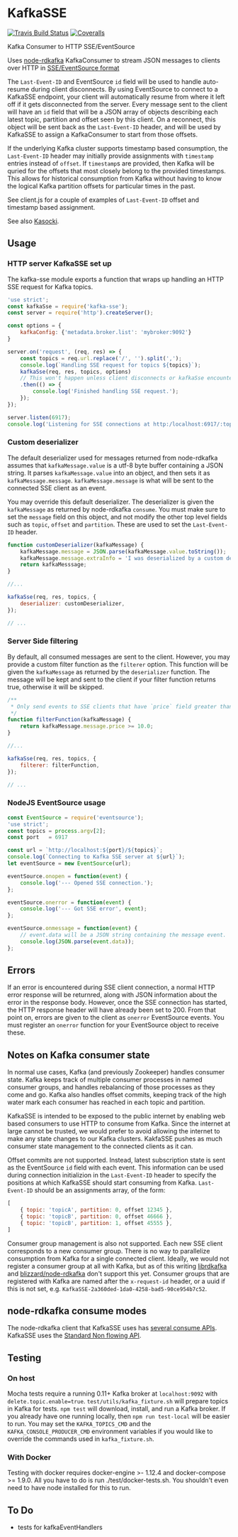 # KafkaSSE

[![Travis Build Status](https://travis-ci.org/wikimedia/KafkaSSE.svg?branch=master)](https://travis-ci.org/wikimedia/KafkaSSE)
[![Coveralls](https://coveralls.io/repos/github/wikimedia/KafkaSSE/badge.svg?branch=master)](https://coveralls.io/github/wikimedia/KafkaSSE?branch=master)

Kafka Consumer to HTTP SSE/EventSource

Uses [node-rdkafka](https://github.com/Blizzard/node-rdkafka) KafkaConsumer to
stream JSON messages to clients over HTTP in [SSE/EventSource format](https://www.w3.org/TR/eventsource/)

The `Last-Event-ID` and EventSource `id` field will be used to handle auto-resume
during client disconnects.  By using EventSource to connect to a KafkaSSE endpoint,
your client will automatically resume from where it left off if it gets disconnected
from the server.  Every message sent to the client will have an `id` field that will be
a JSON array of objects describing each latest topic, partition and offset seen by this client.
On a reconnect, this object will be sent back as the `Last-Event-ID` header, and will be used
by KafkaSSE to assign a KafkaConsumer to start from those offsets.

If the underlying Kafka cluster supports timestamp based consumption, the `Last-Event-ID`
header may initially provide assignments with `timestamp` entries instead of `offset`.
If `timestamp`s are provided, then Kafka will be quried for the offsets that most closely
belong to the provided timestamps.  This allows for historical consumption from Kafka
without having to know the logical Kafka partition offsets for particular times in the past.

See client.js for a couple of examples of `Last-Event-ID` offset and timestamp based assignment.

See also [Kasocki](https://github.com/wikimedia/kasocki).

## Usage

### HTTP server KafkaSSE set up
The kafka-sse module exports a function that wraps up handling an HTTP SSE request for Kafka topics.

```javascript
'use strict';
const kafkaSse = require('kafka-sse');
const server = require('http').createServer();

const options = {
    kafkaConfig: {'metadata.broker.list': 'mybroker:9092'}
}

server.on('request', (req, res) => {
    const topics = req.url.replace('/', '').split(',');
    console.log(`Handling SSE request for topics ${topics}`);
    kafkaSse(req, res, topics, options)
    // This won't happen unless client disconnects or kafkaSse encounters an error.
    .then(() => {
        console.log('Finished handling SSE request.');
    });
});

server.listen(6917);
console.log('Listening for SSE connections at http:/localhost:6917/:topics');
```


### Custom deserializer

The default deserializer used for messages returned from node-rdkafka assumes
that `kafkaMessage.value` is a utf-8 byte buffer containing a JSON string.  It parses
`kafkaMessage.value` into an object, and then sets it as `kafkaMessage.message`.
`kafkaMessage.message` is what will be sent to the connected SSE client as an
event.

You may override this default deserializer.  The deserializer is given the `kafkaMessage` as
returned by node-rdkafka `consume`.  You must make sure to set the `message` field on this
object, and not modify the other top level fields such as `topic`, `offset` and `partition`.
These are used to set the `Last-Event-ID` header.

```javascript
function customDeserializer(kafkaMessage) {
    kafkaMessage.message = JSON.parse(kafkaMessage.value.toString());
    kafkaMessage.message.extraInfo = 'I was deserialized by a custom deserializer';
    return kafkaMesssage;
}

//...

kafkaSse(req, res, topics, {
    deserializer: customDeserializer,
});

// ...
```

### Server Side filtering

By default, all consumed messages are sent to the client.  However, you may provide
a custom filter function as the `filterer` option.
This function will be given the `kafkaMessage` as returned
by the `deserializer` function.  The message will be kept and sent to the client if your
filter function returns true, otherwise it will be skipped.

```javascript
/**
 * Only send events to SSE clients that have `price` field greater than `10.0`;
 */
function filterFunction(kafkaMessage) {
    return kafkaMessage.message.price >= 10.0;
}

//...

kafkaSse(req, res, topics, {
    filterer: filterFunction,
});

// ...
```

### NodeJS EventSource usage
```javascript
const EventSource = require('eventsource');
'use strict';
const topics = process.argv[2];
const port   = 6917

const url = `http://localhost:${port}/${topics}`;
console.log(`Connecting to Kafka SSE server at ${url}`);
let eventSource = new EventSource(url);

eventSource.onopen = function(event) {
    console.log('--- Opened SSE connection.');
};

eventSource.onerror = function(event) {
    console.log('--- Got SSE error', event);
};

eventSource.onmessage = function(event) {
    // event.data will be a JSON string containing the message event.
    console.log(JSON.parse(event.data));
};
```


## Errors

If an error is encountered during SSE client connection, a normal HTTP error response
will be returnred, along with JSON information about the error in the response body.
However, once the SSE connection has started, the HTTP response header will have already
been set to 200.  From that point on, errors are given to the client as `onerror` EventSource
events.  You must register an `onerror` function for your EventSource object to receive these.


## Notes on Kafka consumer state

In normal use cases, Kafka (and previously Zookeeper) handles consumer state.
Kafka keeps track of multiple consumer processes in named consumer groups, and
handles rebalancing of those processes as they come and go.  Kafka also
handles offset commits, keeping track of the high water mark each consumer
has reached in each topic and partition.

KafkaSSE is intended to be exposed to the public internet by enabling
web based consumers to use HTTP to consume from Kafka.  Since
the internet at large cannot be trusted, we would prefer to avoid allowing
the internet to make any state changes to our Kafka clusters.  KakfaSSE
pushes as much consumer state management to the connected clients as it can.

Offset commits are not supported.  Instead, latest subscription state is sent
as the EventSource `id` field with each event.  This information can be
used during connection initializion in the `Last-Event-ID` header
to specify the positions at which KafkaSSE should start consuming from Kafka.
`Last-Event-ID` should be an assignments array, of the form:

```javascript
[
    { topic: 'topicA', partition: 0, offset 12345 },
    { topic: 'topicB', partition: 0, offset 46666 },
    { topic: 'topicB', partition: 1, offset 45555 },
]
```

Consumer group management is also not supported.  Each new SSE client
corresponds to a new consumer group.  There is no way to parallelize
consumption from Kafka for a single connected client.  Ideally, we would not
register a consumer group at all with Kafka, but as of this writing
[librdkafka](https://github.com/Blizzard/node-rdkafka/issues/18) and
[blizzard/node-rdkafka](https://github.com/Blizzard/node-rdkafka/issues/18)
don't support this yet.  Consumer groups that are registered with Kafka
are named after the `x-request-id` header, or a uuid if this is not set, e.g.
`KafkaSSE-2a360ded-1da0-4258-bad5-90ce954b7c52`.

## node-rdkafka consume modes
The node-rdkafka client that KafkaSSE uses has
[several consume APIs](https://github.com/Blizzard/node-rdkafka#kafkakafkaconsumer).
KafkaSSE uses the [Standard Non flowing API](https://github.com/Blizzard/node-rdkafka#standard-api-1).


## Testing

### On host
Mocha tests require a running 0.11+ Kafka broker at `localhost:9092` with
`delete.topic.enable=true`.  `test/utils/kafka_fixture.sh` will prepare
topics in Kafka for tests.  `npm test` will download, install, and run
a Kafka broker.  If you already have one running locally, then
`npm run test-local` will be easier to run.  You may set the `KAFKA_TOPICS_CMD` and
the `KAFKA_CONSOLE_PRODUCER_CMD` environment variables if you would like to override
the commands used in `kafka_fixture.sh`.

### With Docker
Testing with docker requires docker-engine >- 1.12.4 and docker-compose >= 1.9.0.
All you have to do is run ./test/docker-tests.sh. You shouldn't even need to have
node installed for this to run.


## To Do

- tests for kafkaEventHandlers
